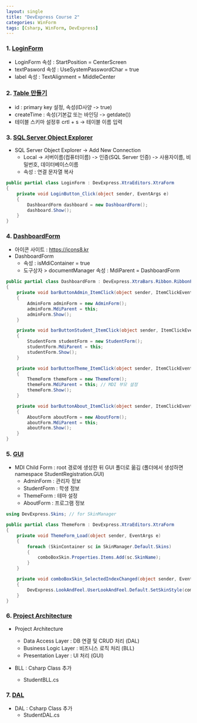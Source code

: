 ```yaml
---
layout: single
title: "DevExpress Course 2"
categories: WinForm
tags: [Csharp, WinForm, DevExpress]
---
```


### 1. <a href="https://www.youtube.com/watch?v=SF_vijg236U&list=PLMa5a9Dh6SlgqaMMd_E-GzRyJPZ0sOOhs&index=20" target="_blank">LoginForm</a>

- LoginForm 속성 : StartPosition = CenterScreen
- textPasword 속성 : UseSystemPasswordChar = true
- label 속성 : TextAlignment = MiddleCenter

### 2. <a href="https://www.youtube.com/watch?v=SF_vijg236U&list=PLMa5a9Dh6SlgqaMMd_E-GzRyJPZ0sOOhs&index=21" target="_blank">Table 만들기</a>

- id : primary key 설정, 속성(ID사양 -> true)
- createTime : 속성(기본값 또는 바인딩 -> getdate())
- 테이블 스키마 설정후 crtl + s -> 테이블 이름 입력

### 3. <a href="https://www.youtube.com/watch?v=SF_vijg236U&list=PLMa5a9Dh6SlgqaMMd_E-GzRyJPZ0sOOhs&index=22" target="_blank">SQL Server Object Explorer</a>

- SQL Server Object Explorer -> Add New Connection
  - Local -> 서버이름(컴퓨터이름) -> 인증(SQL Server 인증) -> 사용자이름, 비밀번호, 데이터베이스이름
  - 속성 : 연결 문자열 복사

```csharp
public partial class LoginForm : DevExpress.XtraEditors.XtraForm
{
    private void LoginButton_Click(object sender, EventArgs e)
    {
        DashboardForm dashboard = new DashboardForm();
        dashboard.Show();
    }
}
```

### 4. <a href="https://www.youtube.com/watch?v=SF_vijg236U&list=PLMa5a9Dh6SlgqaMMd_E-GzRyJPZ0sOOhs&index=23" target="_blank">DashboardForm</a>

- 아이콘 사이트 : <https://icons8.kr>
- DashboardForm
  - 속성 : isMdiContainer = true
  - 도구상자 > documentManager 속성 : MdiParent = DashboardForm

```csharp
public partial class DashboardForm : DevExpress.XtraBars.Ribbon.RibbonForm
{
    private void barButtonAdmin_ItemClick(object sender, ItemClickEventArgs e)
    {
        AdminForm adminForm = new AdminForm();
        adminForm.MdiParent = this;
        adminForm.Show();
    }

    private void barButtonStudent_ItemClick(object sender, ItemClickEventArgs e)
    {
        StudentForm studentForm = new StudentForm();
        studentForm.MdiParent = this;
        studentForm.Show();
    }

    private void barButtonTheme_ItemClick(object sender, ItemClickEventArgs e)
    {
        ThemeForm themeForm = new ThemeForm();
        themeForm.MdiParent = this; // MDI 부모 설정
        themeForm.Show();
    }

    private void barButtonAbout_ItemClick(object sender, ItemClickEventArgs e)
    {
        AboutForm aboutForm = new AboutForm();
        aboutForm.MdiParent = this;
        aboutForm.Show();
    }
}
```

### 5. <a href="https://www.youtube.com/watch?v=SF_vijg236U&list=PLMa5a9Dh6SlgqaMMd_E-GzRyJPZ0sOOhs&index=24" target="_blank">GUI</a>

- MDI Child Form : root 경로에 생성한 뒤 GUI 폴더로 옮김 (폴더에서 생성하면 namespace StudentRegistration.GUI)
  - AdminForm : 관리자 정보
  - StudentForm : 학생 정보
  - ThemeForm : 테마 설정
  - AboutForm : 프로그램 정보

```csharp
using DevExpress.Skins; // for SkinManager

public partial class ThemeForm : DevExpress.XtraEditors.XtraForm
{
    private void ThemeForm_Load(object sender, EventArgs e)
    {
        foreach (SkinContainer sc in SkinManager.Default.Skins)
        {
            comboBoxSkin.Properties.Items.Add(sc.SkinName);
        }
    }

    private void comboBoxSkin_SelectedIndexChanged(object sender, EventArgs e)
    {
        DevExpress.LookAndFeel.UserLookAndFeel.Default.SetSkinStyle(comboBoxSkin.Text);
    }
}
```

### 6. <a href="https://www.youtube.com/watch?v=SF_vijg236U&list=PLMa5a9Dh6SlgqaMMd_E-GzRyJPZ0sOOhs&index=26" target="_blank">Project Architecture</a>

- Project Architecture
  - Data Access Layer : DB 연결 및 CRUD 처리 (DAL)
  - Business Logic Layer : 비즈니스 로직 처리 (BLL)
  - Presentation Layer : UI 처리 (GUI)

- BLL : Csharp Class 추가
  - StudentBLL.cs

### 7. <a href="https://www.youtube.com/watch?v=SF_vijg236U&list=PLMa5a9Dh6SlgqaMMd_E-GzRyJPZ0sOOhs&index=27" target="_blank">DAL</a>

- DAL : Csharp Class 추가
  - StudentDAL.cs
